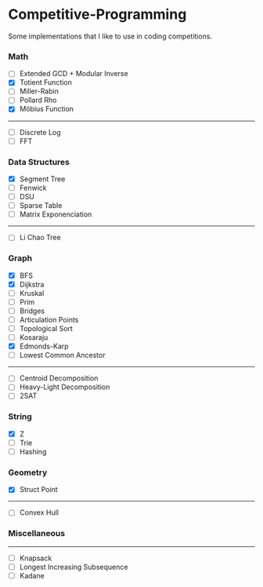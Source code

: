 # Competitive-Programming
Some implementations that I like to use in coding competitions.

### Math
- [ ] Extended GCD + Modular Inverse
- [X] Totient Function
- [ ] Miller-Rabin
- [ ] Pollard Rho
- [X] Möbius Function
----------------------
- [ ] Discrete Log
- [ ] FFT

### Data Structures
- [X] Segment Tree
- [ ] Fenwick
- [ ] DSU
- [ ] Sparse Table
- [ ] Matrix Exponenciation
-----------------------
- [ ] Li Chao Tree

### Graph
- [X] BFS
- [X] Dijkstra
- [ ] Kruskal
- [ ] Prim
- [ ] Bridges
- [ ] Articulation Points
- [ ] Topological Sort
- [ ] Kosaraju
- [X] Edmonds-Karp
- [ ] Lowest Common Ancestor
---------------------------
- [ ] Centroid Decomposition
- [ ] Heavy-Light Decomposition
- [ ] 2SAT

### String
- [X] Z
- [ ] Trie
- [ ] Hashing

### Geometry
- [X] Struct Point
-----------------
- [ ] Convex Hull

### Miscellaneous
-----------------
- [ ] Knapsack
- [ ] Longest Increasing Subsequence
- [ ] Kadane
